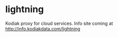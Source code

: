 # lightning
Kodiak proxy for cloud services. Info site coming at http://info.kodiakdata.com/lightning

